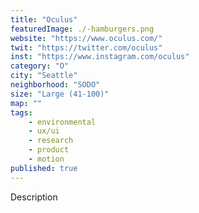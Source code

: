 ```yaml
---
title: "Oculus"
featuredImage: ./-hamburgers.png
website: "https://www.oculus.com/"
twit: "https://twitter.com/oculus"
inst: "https://www.instagram.com/oculus"
category: "O"
city: "Seattle"
neighborhood: "SODO"
size: "Large (41-100)"
map: ""
tags:
    - environmental
    - ux/ui
    - research
    - product
    - motion
published: true
---
```


Description

